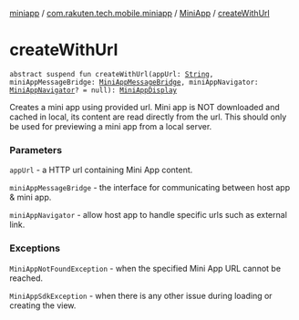 [miniapp](../../index.md) / [com.rakuten.tech.mobile.miniapp](../index.md) / [MiniApp](index.md) / [createWithUrl](./create-with-url.md)

# createWithUrl

`abstract suspend fun createWithUrl(appUrl: `[`String`](https://kotlinlang.org/api/latest/jvm/stdlib/kotlin/-string/index.html)`, miniAppMessageBridge: `[`MiniAppMessageBridge`](../../com.rakuten.tech.mobile.miniapp.js/-mini-app-message-bridge/index.md)`, miniAppNavigator: `[`MiniAppNavigator`](../../com.rakuten.tech.mobile.miniapp.navigator/-mini-app-navigator/index.md)`? = null): `[`MiniAppDisplay`](../-mini-app-display/index.md)

Creates a mini app using provided url.
Mini app is NOT downloaded and cached in local, its content are read directly from the url.
This should only be used for previewing a mini app from a local server.

### Parameters

`appUrl` - a HTTP url containing Mini App content.

`miniAppMessageBridge` - the interface for communicating between host app &amp; mini app.

`miniAppNavigator` - allow host app to handle specific urls such as external link.

### Exceptions

`MiniAppNotFoundException` - when the specified Mini App URL cannot be reached.

`MiniAppSdkException` - when there is any other issue during loading or creating the view.
